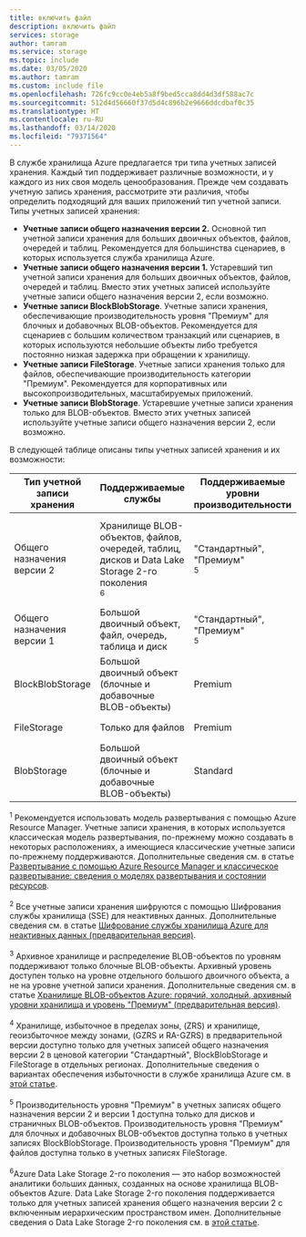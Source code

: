 ```yaml
---
title: включить файл
description: включить файл
services: storage
author: tamram
ms.service: storage
ms.topic: include
ms.date: 03/05/2020
ms.author: tamram
ms.custom: include file
ms.openlocfilehash: 726fc9cc0e4eb5a8f9bed5cca8dd4d3df588ac7c
ms.sourcegitcommit: 512d4d56660f37d5d4c896b2e9666ddcdbaf0c35
ms.translationtype: HT
ms.contentlocale: ru-RU
ms.lasthandoff: 03/14/2020
ms.locfileid: "79371564"
---
```

В службе хранилища Azure предлагается три типа учетных записей хранения. Каждый тип поддерживает различные возможности, и у каждого из них своя модель ценообразования. Прежде чем создавать учетную запись хранения, рассмотрите эти различия, чтобы определить подходящий для ваших приложений тип учетной записи. Типы учетных записей хранения:

- **Учетные записи общего назначения версии 2.** Основной тип учетной записи хранения для больших двоичных объектов, файлов, очередей и таблиц. Рекомендуется для большинства сценариев, в которых используется служба хранилища Azure.
- **Учетные записи общего назначения версии 1.** Устаревший тип учетной записи хранения для больших двоичных объектов, файлов, очередей и таблиц. Вместо этих учетных записей используйте учетные записи общего назначения версии 2, если возможно.
- **Учетные записи BlockBlobStorage**. Учетные записи хранения, обеспечивающие производительность уровня "Премиум" для блочных и добавочных BLOB-объектов. Рекомендуется для сценариев с большим количеством транзакций или сценариев, в которых используются небольшие объекты либо требуется постоянно низкая задержка при обращении к хранилищу.
- **Учетные записи FileStorage**. Учетные записи хранения только для файлов, обеспечивающие производительность категории "Премиум". Рекомендуется для корпоративных или высокопроизводительных, масштабируемых приложений.
- **Учетные записи BlobStorage**. Устаревшие учетные записи хранения только для BLOB-объектов. Вместо этих учетных записей используйте учетные записи общего назначения версии 2, если возможно.

В следующей таблице описаны типы учетных записей хранения и их возможности:

| Тип учетной записи хранения | Поддерживаемые службы                       | Поддерживаемые уровни производительности      | Поддерживаемые уровни доступа         | Варианты репликации               | Модель развертывания<div role="complementary" aria-labelledby="deployment-model"><sup>1</sup></div> | Шифрование<div role="complementary" aria-labelledby="encryption"><sup>2</sup></div> |
|----------------------|------------------------------------------|-----------------------------|--------------------------------|-----------------------------------|------------------------------|------------------------|
| Общего назначения версии 2   | Хранилище BLOB-объектов, файлов, очередей, таблиц, дисков и Data Lake Storage 2-го поколения<div role="complementary" aria-labelledby="data-lake-gen2"><sup>6</sup></div>      | "Стандартный", "Премиум"<div role="complementary" aria-labelledby="premium-performance"><sup>5</sup></div> | Горячий, холодный или архивный<div role="complementary" aria-labelledby="archive"><sup>3</sup></div> | LRS, GRS, RA-GRS, ZRS, GZRS (предварительная версия), RA-GZRS (предварительная версия)<div role="complementary" aria-labelledby="zone-redundant-storage"><sup>4</sup></div> | Resource Manager             | зашифрованные;              |
| Общего назначения версии 1   | Большой двоичный объект, файл, очередь, таблица и диск       | "Стандартный", "Премиум"<div role="complementary" aria-labelledby="premium-performance"><sup>5</sup></div> | Недоступно                            | LRS, GRS, RA-GRS                  | Resource Manager, классическая    | зашифрованные;              |
| BlockBlobStorage   | Большой двоичный объект (блочные и добавочные BLOB-объекты) | Premium                       | Недоступно                            | LRS, ZRS<div role="complementary" aria-labelledby="zone-redundant-storage"><sup>4</sup></div>                               | Resource Manager             | зашифрованные;              |
| FileStorage   | Только для файлов | Premium                       | Недоступно                            | LRS, ZRS<div role="complementary" aria-labelledby="zone-redundant-storage"><sup>4</sup></div>                               | Resource Manager             | зашифрованные;              |
| BlobStorage         | Большой двоичный объект (блочные и добавочные BLOB-объекты) | Standard                      | Горячий, холодный или архивный<div role="complementary" aria-labelledby="archive"><sup>3</sup></div> | LRS, GRS, RA-GRS                  | Resource Manager             | зашифрованные;              |

<div id="deployment-model"><sup>1</sup> Рекомендуется использовать модель развертывания с помощью Azure Resource Manager. Учетные записи хранения, в которых используется классическая модель развертывания, по-прежнему можно создавать в некоторых расположениях, а имеющиеся классические учетные записи по-прежнему поддерживаются. Дополнительные сведения см. в статье <a href="https://docs.microsoft.com/azure/azure-resource-manager/resource-manager-deployment-model">Развертывание с помощью Azure Resource Manager и классическое развертывание: сведения о моделях развертывания и состоянии ресурсов</a>.</div><br/>

<div id="encryption"><sup>2</sup> Все учетные записи хранения шифруются с помощью Шифрования службы хранилища (SSE) для неактивных данных. Дополнительные сведения см. в статье <a href="https://docs.microsoft.com/azure/storage/common/storage-service-encryption">Шифрование службы хранилища Azure для неактивных данных (предварительная версия)</a>.</div><br/>

<div id="archive"><sup>3</sup> Архивное хранилище и распределение BLOB-объектов по уровням поддерживают только блочные BLOB-объекты. Архивный уровень доступен только на уровне отдельного большого двоичного объекта, а не на уровне учетной записи хранения. Дополнительные сведения см. в статье <a href="https://docs.microsoft.com/azure/storage/blobs/storage-blob-storage-tiers">Хранилище BLOB-объектов Azure: горячий, холодный, архивный уровни хранилища и уровень "Премиум" (предварительная версия)</a>.</div><br/>

<div id="zone-redundant-storage"><sup>4</sup> Хранилище, избыточное в пределах зоны, (ZRS) и хранилище, геоизбыточное между зонами, (GZRS и RA-GZRS) в предварительной версии доступно только для учетных записей общего назначения версии 2 в ценовой категории "Стандартный", BlockBlobStorage и FileStorage в отдельных регионах. Дополнительные сведения о вариантах обеспечения избыточности в службе хранилища Azure см. в <a href="https://docs.microsoft.com/azure/storage/common/storage-redundancy">этой статье</a>.</div><br/>

<div id="premium-performance"><sup>5</sup> Производительность уровня "Премиум" в учетных записях общего назначения версии 2 и версии 1 доступна только для дисков и страничных BLOB-объектов. Производительность уровня "Премиум" для блочных и добавочных BLOB-объектов доступна только в учетных записях BlockBlobStorage. Производительность уровня "Премиум" для файлов доступна только в учетных записях FileStorage.</div><br/>

<div id="data-lake-gen2"><sup>6</sup>Azure Data Lake Storage 2-го поколения — это набор возможностей аналитики больших данных, созданных на основе хранилища BLOB-объектов Azure. Data Lake Storage 2-го поколения поддерживается только для учетных записей хранения общего назначения версии 2 с включенным иерархическим пространством имен. Дополнительные сведения о Data Lake Storage 2-го поколения см. в <a href="https://docs.microsoft.com/azure/storage/blobs/data-lake-storage-introduction">этой статье</a>.</div>
